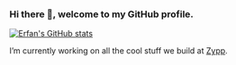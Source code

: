### Hi there 👋, welcome to my GitHub profile.

[![Erfan's GitHub stats](https://github-readme-stats.vercel.app/api?username=erfannariman&count_private=true&show_icons=true)](https://github.com/anuraghazra/github-readme-stats)

I’m currently working on all the cool stuff we build at [Zypp](https://github.com/orgs/zypp-io).
